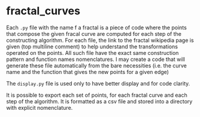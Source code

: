 # fractal_curves
Each `.py` file with the name f a fractal is a piece of code where the points that compose the given fracal curve are computed for each step of the constructing algorithm. For each file, the link to the fractal wikipedia page is given (top multiline comment) to help understand the transformations operated on the points.
All such file have the exact same construction pattern and function names nomenclatures. I may create a code that will generate these file automatically from the bare necessities (i.e. the curve name and the function that gives the new points for a given edge)

The `display.py` file is used only to have better display and for code clarity.

It is possible to export each set of points, for each fractal curve and each step of the algorithm. It is formatted as a csv file and stored into a directory with explicit nomenclature.
